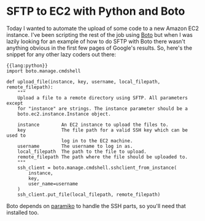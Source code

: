 # SFTP to EC2 with Python and Boto

[description]: # (A code snippet for uploading files to EC2 using boto.)

Today I wanted to automate the upload of some code to a new Amazon EC2
instance. I've been scripting the rest of the job using 
[Boto](https://github.com/boto/boto) but when I was lazily looking for an
example of how to do SFTP with Boto there wasn't anything obvious in the first
few pages of Google's results. So, here's the snippet for any other lazy
coders out there:

    {{lang:python}}
    import boto.manage.cmdshell

    def upload_file(instance, key, username, local_filepath, remote_filepath):
        """
        Upload a file to a remote directory using SFTP. All parameters except
        for "instance" are strings. The instance parameter should be a
        boto.ec2.instance.Instance object.

        instance        An EC2 instance to upload the files to.
        key             The file path for a valid SSH key which can be used to
                        log in to the EC2 machine.
        username        The username to log in as.
        local_filepath  The path to the file to upload.
        remote_filepath The path where the file should be uploaded to.
        """
        ssh_client = boto.manage.cmdshell.sshclient_from_instance(
            instance,
            key,
            user_name=username
        )
        ssh_client.put_file(local_filepath, remote_filepath)

Boto depends on [paramiko](https://github.com/robey/paramiko/) to handle the
SSH parts, so you'll need that installed too.
